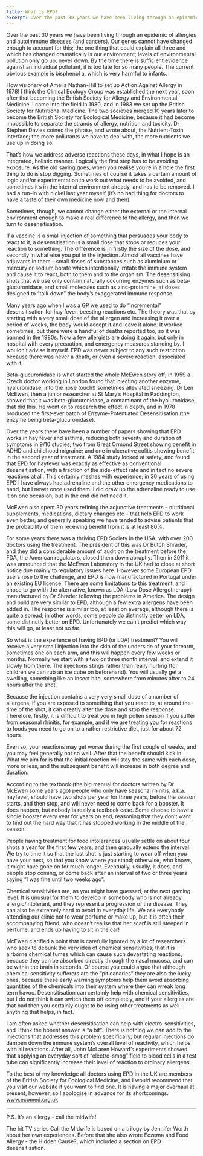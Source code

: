 ```yaml
---
title: What is EPD?
excerpt: Over the past 30 years we have been living through an epidemic of allergies and autoimmune diseases (and cancers). Our genes cannot have changed enough to account for this; the one thing that could explain all three and which has changed dramatically is our environment; levels of environmental pollution only go up, never down.
---
```


Over the past 30 years we have been living through an epidemic of allergies and autoimmune diseases (and cancers). Our genes cannot have changed enough to account for this; the one thing that could explain all three and which has changed dramatically is our environment; levels of environmental pollution only go up, never down. By the time there is sufficient evidence against an individual pollutant, it is too late for so many people. The current obvious example is bisphenol a, which is very harmful to infants.

How visionary of Amelia Nathan-Hill to set up Action Against Allergy in 1978! I think the Clinical Ecology Group was established the next year, soon after that becoming the British Society for Allergy and Environmental Medicine. I came into the field in 1980, and in 1983 we set up the British Society for Nutritional Medicine. The two societies merged 10 years later to become the British Society for Ecological Medicine, because it had become impossible to separate the strands of allergy, nutrition and toxicity. Dr Stephen Davies coined the phrase, and wrote about, the Nutrient-Toxin Interface; the more pollutants we have to deal with, the more nutrients we use up in doing so. 

That’s how we address adverse reactions these days, in what I hope is an integrated, holistic manner. Logically the first step has to be avoiding exposure. As the old saying goes, when you realise you’re in a hole the first thing to do is stop digging. Sometimes of course it takes a certain amount of logic and/or experimentation to work out what needs to be avoided, and sometimes it’s in the internal environment already, and has to be removed. I had a run–in with nickel last year myself (it’s no bad thing for doctors to have a taste of their own medicine now and then).

Sometimes, though, we cannot change either the external or the internal environment enough to make a real difference to the allergy, and then we turn to desensitisation.

If a vaccine is a small injection of something that persuades your body to react to it, a desensitisation is a small dose that stops or reduces your reaction to something. The difference is in firstly the size of the dose, and secondly in what else you put in the injection. Almost all vaccines have adjuvants in them – small doses of substances such as aluminium or mercury or sodium borate which intentionally irritate the immune system and cause it to react, both to them and to the organism. The desensitising shots that we use only contain naturally occurring enzymes such as beta-glucuronidase, and small molecules such as zinc-protamine, at doses designed to “talk down” the body’s exaggerated immune response.

Many years ago when I was a GP we used to do “incremental” desensitisation for hay fever, beesting reactions etc. The theory was that by starting with a very small dose of the allergen and increasing it over a period of weeks, the body would accept it and leave it alone. It worked sometimes, but there were a handful of deaths reported too, so it was banned in the 1980s. Now a few allergists are doing it again, but only in hospital with every precaution, and emergency measures standing by. I wouldn’t advise it myself. EPD was never subject to any such restriction because there was never a death, or even a severe reaction, associated with it.

Beta-glucuronidase is what started the whole McEwen story off; in 1959 a Czech doctor working in London found that injecting another enzyme, hyaluronidase, into the nose (ouch!) sometimes alleviated sneezing. Dr Len McEwen, then a junior researcher at St Mary’s Hospital in Paddington, showed that it was beta-glucuronidase, a contaminant of the hyaluronidase, that did this. He went on to research the effect in depth, and in 1978 produced the first-ever batch of Enzyme-Potentiated Desensitisation (the enzyme being beta-glucuronidase).

Over the years there have been a number of papers showing that EPD works in hay fever and asthma, reducing both severity and duration of symptoms in 9/10 studies; two from Great Ormond Street showing benefit in ADHD and childhood migraine; and one in ulcerative colitis showing benefit in the second year of treatment. A 1984 study looked at safety, and found that EPD for hayfever was exactly as effective as conventional desensitisation, with a fraction of the side-effect rate and in fact no severe reactions at all. This certainly meshes with experience; in 30 years of using EPD I have always had adrenaline and the other emergency medications to hand, but I never once used them. I did draw up the adrenaline ready to use it on one occasion, but in the end did not need it.

McEwen also spent 30 years refining the adjunctive treatments – nutritional supplements, medications, dietary changes etc – that help EPD to work even better, and generally speaking we have tended to advise patients that the probability of them receiving benefit from it is at least 80%.

For some years there was a thriving EPD Society in the USA, with over 200 doctors using the treatment. The president of this was Dr Butch Shrader, and they did a considerable amount of audit on the treatment before the FDA, the American regulators, closed them down abruptly. Then in 2011 it was announced that the McEwen Laboratory in the UK had to close at short notice due mainly to regulatory issues here. However some European EPD users rose to the challenge, and EPD is now manufactured in Portugal under an existing EU licence. There are some limitations to this treatment, and I chose to go with the alternative, known as LDA (Low Dose Allergotherapy) manufactured by Dr Shrader following the problems in America. The design and build are very similar to EPD, although a few extra allergens have been added in. The response is similar too, at least on average, although there is quite a spread; in other words, some people do distinctly better on LDA, some distinctly better on EPD. Unfortunately we can’t predict which way this will go, at least not so far.

So what is the experience of having EPD (or LDA) treatment? You will receive a very small injection into the skin of the underside of your forearm, sometimes one on each arm, and this will happen every few weeks or months. Normally we start with a two or three month interval, and extend it slowly from there. The injections stings rather than really hurting (for children we can rub an ice cube on beforehand). You will usually get a swelling, something like an insect bite, somewhere from minutes after to 24 hours after the shot.

Because the injection contains a very very small dose of a number of allergens, if you are exposed to something that you react to, at around the time of the shot, it can greatly alter the dose and stop the response. Therefore, firstly, it is difficult to treat you in high pollen season if you suffer from seasonal rhinitis, for example, and if we are treating you for reactions to foods you need to go on to a rather restrictive diet, just for about 72 hours.

Even so, your reactions may get worse during the first couple of weeks, and you may feel generally not so well. After that the benefit should kick in. What we aim for is that the initial reaction will stay the same with each dose, more or less, and the subsequent benefit will increase in both degree and duration.

According to the textbook (the big manual for doctors written by Dr McEwen some years ago) people who only have seasonal rhinitis, a.k.a. hayfever, should have two shots per year for three years, before the season starts, and then stop, and will never need to come back for a booster. It does happen, but nobody is really a textbook case. Some choose to have a single booster every year for years on end, reasoning that they don’t want to find out the hard way that it has stopped working in the middle of the season.

People having treatment for food intolerances usually settle on about four shots a year for the first few years, and then gradually extend the interval. We try to time it so that the last shot is just starting to wear off when you have your next, so that you know where you stand; otherwise, who knows, it might have gone on for much longer. Eventually, usually, it does, and people stop coming, or come back after an interval of two or three years saying “I was fine until two weeks ago”.

Chemical sensitivities are, as you might have guessed, at the next gaming level. It is unusual for them to develop in somebody who is not already allergic/intolerant, and they represent a progression of the disease. They can also be extremely hard to avoid in everyday life. We ask everybody attending our clinic not to wear perfume or make up, but it is often their accompanying friend, who doesn’t realise that her scarf is still steeped in perfume, and ends up having to sit in the car! 

McEwen clarified a point that is carefully ignored by a lot of researchers who seek to debunk the very idea of chemical sensitivities; that it is airborne chemical fumes which can cause such devastating reactions, because they can be absorbed directly through the nasal mucosa, and can be within the brain in seconds. Of course you could argue that although chemical sensitivity sufferers are the “pit canaries” they are also the lucky ones, because these early warning symptoms help them avoid absorbing quantities of the chemicals into their system where they can wreak long term havoc. Desensitisation can certainly help with chemical sensitivities, but I do not think it can switch them off completely, and if your allergies are that bad then you certainly ought to be using other treatments as well – anything that helps, in fact.

I am often asked whether desensitisation can help with electro-sensitivities, and I think the honest answer is “a bit”. There is nothing we can add to the injections that addresses this problem specifically, but regular injections do dampen down the immune system’s overall level of reactivity, which helps with all reactions. After all, John McLaren Howard’s experiments showed that applying an everyday sort of “electro-smog” field to blood cells in a test tube can significantly increase their level of reaction to ordinary allergens. 

To the best of my knowledge all doctors using EPD in the UK are members of the British Society for Ecological Medicine, and I would recommend that you visit our website if you want to find one. It is having a major overhaul at present, however, so I apologise in advance for its shortcomings. www.ecomed.org.uk


---

P.S. It’s an allergy - call the midwife!

The hit TV series Call the Midwife is based on a trilogy by Jennifer Worth about her own experiences. Before that she also wrote Eczema and Food Allergy - the Hidden Cause?, which included a section on EPD desensitisation.